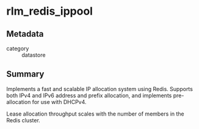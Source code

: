 # rlm_redis_ippool
## Metadata
<dl>
  <dt>category</dt><dd>datastore</dd>
</dl>

## Summary
Implements a fast and scalable IP allocation system using Redis. Supports both IPv4 and IPv6 address and prefix
allocation, and implements pre-allocation for use with DHCPv4.

Lease allocation throughput scales with the number of members in the Redis cluster.
